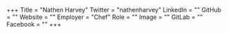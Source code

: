 +++
Title = "Nathen Harvey"
Twitter = "nathenharvey"
LinkedIn = ""
GitHub = ""
Website = ""
Employer = "Chef"
Role = ""
Image = ""
GitLab = ""
Facebook = ""
+++
